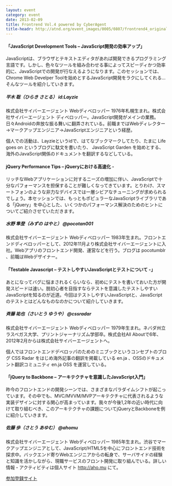 ```yaml
---
layout: event
category: event
date: 2013-02-09
title: Frontrend Vol.4 powered by CyberAgent
title-headr: http://atnd.org/event_images/0005/0807/frontrend4_original.jpg?1357532418
---
```


#### 「JavaScript Development Tools – JavaScript開発の効率アップ」

JavaScriptは、ブラウザとテキストエディタがあれば開発できるプログラミング言語です。しかし、色々なツールを組み合わせる事によってスピーディかつ効率的に、JavaScriptでの開発が行なえるようになります。このセッションでは、Chrome Web Develper Toolを始めとするJavaScript開発をラクにしてくれる…そんなツールを紹介していきます。



##### 平木 聡（ひらき さとる） id:Layzie

株式会社サイバーエージェント Webディベロッパー
1976年札幌生まれ。株式会社サイバーエージェント ディベロッパー。JavaScript開発がメインの業務。日々Androidの奔放な振る舞いに翻弄されている。前職まではWebディレクター→マークアップエンジニア→JavaScriptエンジニアという経歴。

個人での活動は、Layzieというidで、はてなブックマークしてたり、たまに Life goes on というブログに駄文を書いたり、 JavaScript Garden を始めとする、海外のJavaScript関係のドキュメントを翻訳するなどしている。

#### jQuery Performance Tips – jQueryにおける高速化 -

リッチなWebアプリケーションに対するニーズの増加に伴い、JavaScriptで十分なパフォーマンスを担保することが難しくなってきています。とりわけ、スマートフォンのような非力なデバイスでは一層シビアなチューニングが求められるでしょう。本セッションでは、もっともポピュラーなJavaScriptライブラリである「jQuery」を中心とした、いくつかのパフォーマンス解決のためのヒントについてご紹介させていただきます。

##### 水野 隼登（みずの はやと） @pocotan001

株式会社サイバーエージェント Webディベロッパー
1983年生まれ。フロントエンドディベロッパーとして、2012年11月より株式会社サイバーエージェントに入社。Webアプリのフロントエンド開発、運営などを行う。ブログは pocotumblr 、前職はWebデザイナー。

#### 「Testable Javascript – テストしやすいJavaScriptとテストについて -」

あとになってバグに悩まされるくらいなら、初めにテストを書いておいた方が開発スピードは速い。脱初心者を目指すならテストを意識したテストしやすいJavaScriptを知るのが近道。今回はテストしやすいJavaScriptと、JavaScriptのテストとはどんなものなのかについて紹介していきます。



##### 斉藤 祐也（さいとう ゆうや） @cssradar

株式会社サイバーエージェント Webディベロッパー
1979年生まれ。ネバダ州立ラスベガス大学、プリントジャーナリズム学部卒。株式会社All Aboutで6年、2012年2月からは株式会社サイバーエージェントへ。

個人ではフロントエンドデベロッパのためのミニブックというコンセプトのブログ CSS Radar をはじめ海外記事の翻訳を掲載している en.ja 、OSSのドキュメント翻訳コミュニティ en.ja OSS を運営している。

#### 「jQuery to Backbone – アーキテクチャを意識したJavaScript入門」

昨今のフロントエンドの開発シーンでは、さまざまなパラダイムシフトが起こっています。その中でも、MVC/MVVM/MVPアーキテクチャに代表されるような実装デザインに対する関心が高まっています。我々が今後1,2年の近い時代に向けて取り組むべき、このアーキテクチャの課題についてjQueryとBackboneを例に紹介していきます。



##### 佐藤 歩（さとう あゆむ） @ahomu

株式会社サイバーエージェント Webディベロッパー
1985年生まれ。渋谷でマークアップエンジニアとして、JavaScript/HTML5を中心にフロントエンド技術を探求中。バックエンド寄りWebエンジニアからの転身で、サーバサイドの経験と知識を活かしながら、現職サービスのフロント開発に取り組んでいる。詳しい情報・アクティビティは個人サイト http://aho.mu にて。

<a href="" class="button">参加登録サイト</a>